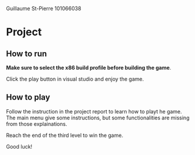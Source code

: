 Guillaume St-Pierre
101066038

# Project

## How to run

**Make sure to select the x86 build profile before building the game**. 

Click the play button in visual studio and enjoy the game.

## How to play

Follow the instruction in the project report to learn how to playt he game. The main menu give some instructions, but some functionalities are missing from those explainations.

Reach the end of the third level to win the game.

Good luck!